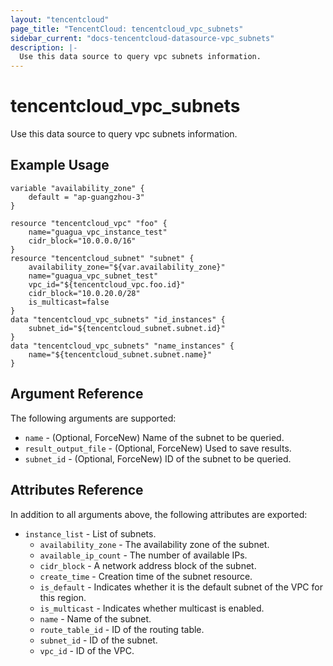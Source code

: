 ```yaml
---
layout: "tencentcloud"
page_title: "TencentCloud: tencentcloud_vpc_subnets"
sidebar_current: "docs-tencentcloud-datasource-vpc_subnets"
description: |-
  Use this data source to query vpc subnets information.
---
```


# tencentcloud_vpc_subnets

Use this data source to query vpc subnets information.

## Example Usage

```hcl
variable "availability_zone" {
	default = "ap-guangzhou-3"
}

resource "tencentcloud_vpc" "foo" {
    name="guagua_vpc_instance_test"
    cidr_block="10.0.0.0/16"
}
resource "tencentcloud_subnet" "subnet" {
	availability_zone="${var.availability_zone}"
	name="guagua_vpc_subnet_test"
	vpc_id="${tencentcloud_vpc.foo.id}"
	cidr_block="10.0.20.0/28"
	is_multicast=false
}
data "tencentcloud_vpc_subnets" "id_instances" {
	subnet_id="${tencentcloud_subnet.subnet.id}"
}
data "tencentcloud_vpc_subnets" "name_instances" {
	name="${tencentcloud_subnet.subnet.name}"
}
```

## Argument Reference

The following arguments are supported:

* `name` - (Optional, ForceNew) Name of the subnet to be queried.
* `result_output_file` - (Optional, ForceNew) Used to save results.
* `subnet_id` - (Optional, ForceNew) ID of the subnet to be queried.

## Attributes Reference

In addition to all arguments above, the following attributes are exported:

* `instance_list` - List of subnets.
  * `availability_zone` - The availability zone of the subnet.
  * `available_ip_count` - The number of available IPs.
  * `cidr_block` - A network address block of the subnet.
  * `create_time` - Creation time of the subnet resource.
  * `is_default` - Indicates whether it is the default subnet of the VPC for this region.
  * `is_multicast` - Indicates whether multicast is enabled.
  * `name` - Name of the subnet.
  * `route_table_id` - ID of the routing table.
  * `subnet_id` - ID of the subnet.
  * `vpc_id` - ID of the VPC.


